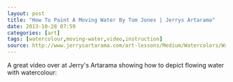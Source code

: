 ```yaml
---
layout: post
title: "How To Paint A Moving Water By Tom Jones | Jerrys Artarama"
date: 2013-10-28 07:59
categories: [art]
tags: [watercolour,moving-water,video,instruction]
source: http://www.jerrysartarama.com/art-lessons/Medium/Watercolors/Watercolors-Moving-Water.html
---
```

A great video over at Jerry's Artarama showing how to depict flowing water with watercolour:


<object id="flash_fallback_1" class="vjs-flash-fallback" width="550"
height="340" type="application/x-shockwave-flash"
data="http://releases.flowplayer.org/swf/flowplayer-3.2.1.swf"> <param
name="movie"
value="http://releases.flowplayer.org/swf/flowplayer-3.2.1.swf">
<param name="allowfullscreen" value="true"> <param name="wmode"
value="transparent"> <param name="flashvars"
value="config={&quot;playlist&quot;:[&quot;http://jerrysApps.jerrysartarama.com/freeArtLessons/videoImages/Tom-Jones-Moving-Water.jpg&quot;,
{&quot;url&quot;:
&quot;http://Prgss.jerrysartarama.com/FAL/Artists/Tom-Jones/FAL-Tom-Jones-Moving-Water.flv&quot;,&quot;autoPlay&quot;:false,&quot;autoBuffering&quot;:false}
]}"></object>

